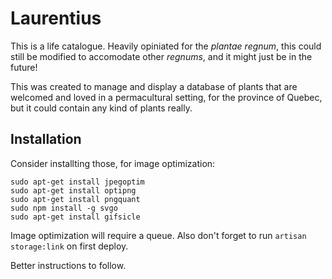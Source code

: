 # Laurentius

This is a life catalogue. Heavily opiniated for the _plantae regnum_, this could still be modified to accomodate other _regnums_, and it might just be in the future!

This was created to manage and display a database of plants that are welcomed and loved in a permacultural setting, for the province of Quebec, but it could contain any kind of plants really.

## Installation

Consider installting those, for image optimization:

```
sudo apt-get install jpegoptim
sudo apt-get install optipng
sudo apt-get install pngquant
sudo npm install -g svgo
sudo apt-get install gifsicle
```

Image optimization will require a queue. Also don't forget to run `artisan storage:link` on first deploy.

Better instructions to follow.